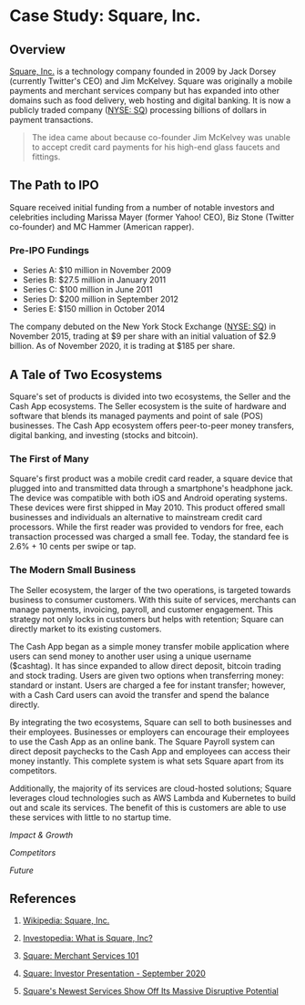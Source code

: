 # Case Study: Square, Inc.

## Overview

[Square, Inc.](https://squareup.com/) is a technology company founded in 2009 by Jack Dorsey (currently Twitter's CEO) and Jim McKelvey. Square was originally a mobile payments and merchant services company but has expanded into other domains such as food delivery, web hosting and digital banking. It is now a publicly traded company ([NYSE: SQ](https://www.nyse.com/quote/XNYS:SQ)) processing billions of dollars in payment transactions.

> The idea came about because co-founder Jim McKelvey was unable to accept credit card payments for his high-end glass faucets and fittings.

## The Path to IPO

Square received initial funding from a number of notable investors and celebrities including Marissa Mayer (former Yahoo! CEO), Biz Stone (Twitter co-founder) and MC Hammer (American rapper).

### Pre-IPO Fundings
- Series A: $10 million in November 2009
- Series B: $27.5 million in January 2011
- Series C: $100 million in June 2011
- Series D: $200 million in September 2012
- Series E: $150 million in October 2014

The company debuted on the New York Stock Exchange ([NYSE: SQ](https://www.nyse.com/quote/XNYS:SQ)) in November 2015, trading at $9 per share with an initial valuation of $2.9 billion. As of November 2020, it is trading at $185 per share.

## A Tale of Two Ecosystems

Square's set of products is divided into two ecosystems, the Seller and the Cash App ecosystems. The Seller ecosystem is the suite of hardware and software that blends its managed payments and point of sale (POS) businesses. The Cash App ecosystem offers peer-to-peer money transfers, digital banking, and investing (stocks and bitcoin).

### The First of Many

Square's first product was a mobile credit card reader, a square device that plugged into and transmitted data through a smartphone's headphone jack. The device was compatible with both iOS and Android operating systems. These devices were first shipped in May 2010. This product offered small businesses and individuals an alternative to mainstream credit card processors. While the first reader was provided to vendors for free, each transaction processed was charged a small fee. Today, the standard fee is 2.6% + 10 cents per swipe or tap.

### The Modern Small Business

The Seller ecosystem, the larger of the two operations, is targeted towards business to consumer customers. With this suite of services, merchants can manage payments, invoicing, payroll, and customer engagement. This strategy not only locks in customers but helps with retention; Square can directly market to its existing customers.

The Cash App began as a simple money transfer mobile application where users can send money to another user using a unique username ($cashtag). It has since expanded to allow direct deposit, bitcoin trading and stock trading. Users are given two options when transferring money: standard or instant. Users are charged a fee for instant transfer; however, with a Cash Card users can avoid the transfer and spend the balance directly.

By integrating the two ecosystems, Square can sell to both businesses and their employees. Businesses or employers can encourage their employees to use the Cash App as an online bank. The Square Payroll system can direct deposit paychecks to the Cash App and employees can access their money instantly. This complete system is what sets Square apart from its competitors.

Additionally, the majority of its services are cloud-hosted solutions; Square leverages cloud technologies such as AWS Lambda and Kubernetes to build out and scale its services. The benefit of this is customers are able to use these services with little to no startup time.

_Impact & Growth_

_Competitors_

_Future_

## References

1. [Wikipedia: Square, Inc.](https://en.wikipedia.org/wiki/Square,_Inc.)
2. [Investopedia: What is Square, Inc?](https://www.investopedia.com/articles/tech/021017/square.asp)

3. [Square: Merchant Services 101](https://squareup.com/us/en/payments/merchant-services)

4. [Square: Investor Presentation - September 2020](https://downloads.ctfassets.net/2d5q1td6cyxq/7aFACW8DlqMSuUWSLbhzOp/de1f61c19ae080beca0c2a4073bba83d/Square_Investor_Presentation___September_2020.pdf)

5. [Square's Newest Services Show Off Its Massive Disruptive Potential](https://www.fool.com/investing/2020/09/20/squares-newest-services-show-off-its-massive-disru/)